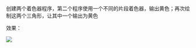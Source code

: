 创建两个着色器程序，第二个程序使用一个不同的片段着色器，输出黄色；再次绘制这两个三角形，让其中一个输出为黄色

效果：


![](https://github.com/Kevincyc99/Images-Store/raw/main/LearnOpenGL/Results/05_Exercise1_3.png)
